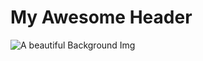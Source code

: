 # My Awesome Header

![A beautiful Background Img](https://img.freepik.com/free-photo/painting-mountain-lake-with-mountain-background_188544-9126.jpg)
